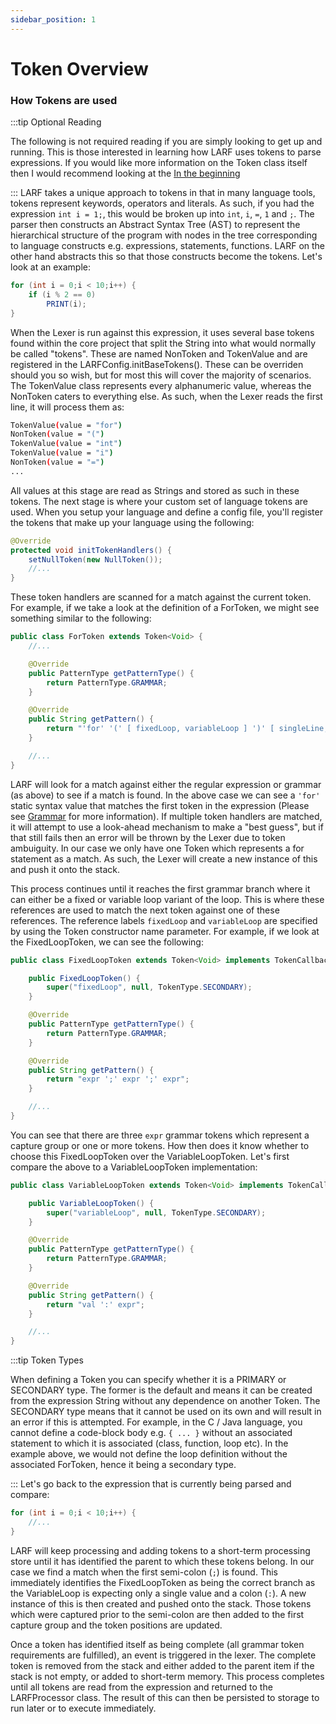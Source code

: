 ```yaml
---
sidebar_position: 1
---
```

# Token Overview
### How Tokens are used
:::tip Optional Reading

The following is not required reading if you are simply looking to get up and running. This is those interested in
learning how LARF uses tokens to parse expressions. If you would like more information on the Token class 
itself then I would recommend looking at the [In the beginning](tutorial/in-the-beginning.mdx#token-class)

:::
LARF takes a unique approach to tokens in that in many language tools, tokens represent keywords, operators and literals. 
As such, if you had the expression ``int i = 1;``, this would be broken up into ``int``, ``i``, ``=``, ``1`` and ``;``. 
The parser then constructs an Abstract Syntax Tree (AST) to represent the hierarchical structure of the program with 
nodes in the tree corresponding to language constructs e.g. expressions, statements, functions. LARF on the other hand 
abstracts this so that those constructs become the tokens. Let's look at an example: 
```java
for (int i = 0;i < 10;i++) { 
    if (i % 2 == 0) 
        PRINT(i);
}
```
When the Lexer is run against this expression, it uses several base tokens found within the core project that split the
String into what would normally be called "tokens". These are named NonToken and TokenValue and are registered in the
LARFConfig.initBaseTokens(). These can be overriden should you so wish, but for most this will cover the majority of
scenarios. The TokenValue class represents every alphanumeric value, whereas the NonToken caters to everything else.
As such, when the Lexer reads the first line, it will process them as:
```bash
TokenValue(value = "for")
NonToken(value = "(")
TokenValue(value = "int")
TokenValue(value = "i")
NonToken(value = "=")
...
```
All values at this stage are read as Strings and stored as such in these tokens. The next stage is where your custom 
set of language tokens are used. When you setup your language and define a config file, you'll register the tokens 
that make up your language using the following:
```java
@Override
protected void initTokenHandlers() {
    setNullToken(new NullToken());
    //...
}
```
These token handlers are scanned for a match against the current token. For example, if we take a look at the definition 
of a ForToken, we might see something similar to the following:
```java
public class ForToken extends Token<Void> {
    //...

    @Override
    public PatternType getPatternType() {
        return PatternType.GRAMMAR;
    }

    @Override
    public String getPattern() {
        return "'for' '(' [ fixedLoop, variableLoop ] ')' [ singleLine, multiLine ]";
    }

    //...
}
```
LARF will look for a match against either the regular expression or grammar (as above) to see if a match is found. In 
the above case we can see a ``'for'`` static syntax value that matches the first token in the expression (Please see [Grammar](./grammar) for more information). 
If multiple token handlers are matched, it will attempt to use a look-ahead mechanism to make a "best guess", but if 
that still fails then an error will be thrown by the Lexer due to token ambuiguity. In our case we only have one Token 
which represents a for statement as a match. As such, the Lexer will create a new instance of this and push it onto the
stack. 

This process continues until it reaches the first grammar branch where it can either be a fixed or variable loop
variant of the loop. This is where these references are used to match the next token against one of these references.
The reference labels ``fixedLoop`` and ``variableLoop`` are specified by using the Token constructor name parameter. For
example, if we look at the FixedLoopToken, we can see the following:
```java
public class FixedLoopToken extends Token<Void> implements TokenCallback {

    public FixedLoopToken() {
        super("fixedLoop", null, TokenType.SECONDARY);
    }

    @Override
    public PatternType getPatternType() {
        return PatternType.GRAMMAR;
    }

    @Override
    public String getPattern() {
        return "expr ';' expr ';' expr";
    }

    //...
}
```
You can see that there are three ``expr`` grammar tokens which represent a capture group or one or more tokens. How then
does it know whether to choose this FixedLoopToken over the VariableLoopToken. Let's first compare the above to a
VariableLoopToken implementation:
```java
public class VariableLoopToken extends Token<Void> implements TokenCallback {

    public VariableLoopToken() {
        super("variableLoop", null, TokenType.SECONDARY);
    }

    @Override
    public PatternType getPatternType() {
        return PatternType.GRAMMAR;
    }

    @Override
    public String getPattern() {
        return "val ':' expr";
    }

    //...
}
```
:::tip Token Types

When defining a Token you can specify whether it is a PRIMARY or SECONDARY type. The former is the default
and means it can be created from the expression String without any dependence on another Token. The SECONDARY type
means that it cannot be used on its own and will result in an error if this is attempted. For example, in the 
C / Java language, you cannot define a code-block body e.g. ``{ ... }`` without an associated statement to which
it is associated (class, function, loop etc). In the example above, we would not define the loop definition
without the associated ForToken, hence it being a secondary type.

:::
Let's go back to the expression that is currently being parsed and compare:
```java
for (int i = 0;i < 10;i++) {
    //...
}
```
LARF will keep processing and adding tokens to a short-term processing store until it has identified the parent to which
these tokens belong. In our case we find a match when the first semi-colon (``;``) is found. This immediately identifies
the FixedLoopToken as being the correct branch as the VariableLoop is expecting only a single value and a colon (``:``).
A new instance of this is then created and pushed onto the stack. Those tokens which were captured prior to the semi-colon
are then added to the first capture group and the token positions are updated. 

Once a token has identified itself as being complete (all grammar token requirements are fulfilled), an event is triggered
in the lexer. The complete token is removed from the stack and either added to the parent item if the stack is not empty, 
or added to short-term memory. This process completes until all tokens are read from the expression and returned to the
LARFProcessor class. The result of this can then be persisted to storage to run later or to execute immediately.
